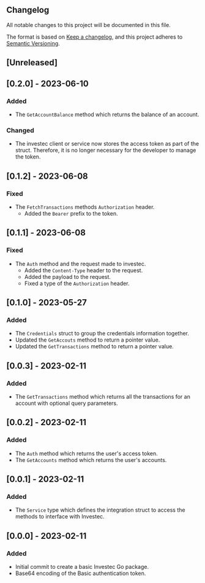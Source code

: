 ## Changelog
All notable changes to this project will be documented in this file.

The format is based on [Keep a changelog](https://keepachangelog.com/en/1.0.0/),
and this project adheres to [Semantic Versioning](https://semver.org/spec/v2.0.0.html).

## [Unreleased]
## [0.2.0] - 2023-06-10
### Added
- The `GetAccountBalance` method which returns the balance of an account.

### Changed
- The investec client or service now stores the access token as part of the 
  struct. Therefore, it is no longer necessary for the developer to manage the
  token.

## [0.1.2] - 2023-06-08
### Fixed
- The `FetchTransactions` methods `Authorization` header.
  - Added the `Bearer` prefix to the token.

## [0.1.1] - 2023-06-08
### Fixed
- The `Auth` method and the request made to investec.
  - Added the `Content-Type` header to the request.
  - Added the payload to the request.
  - Fixed a type of the `Authorization` header.

## [0.1.0] - 2023-05-27
### Added
- The `Credentials` struct to group the credentials information together.
- Updated the `GetAccouts` method to return a pointer value.
- Updated the `GetTransactions` method to return a pointer value.

## [0.0.3] - 2023-02-11
### Added
- The `GetTransactions` method which returns all the transactions for an
  account with optional query parameters.

## [0.0.2] - 2023-02-11
### Added 
- The `Auth` method which returns the user's access token.
- The `GetAccounts` method which returns the user's accounts.

## [0.0.1] - 2023-02-11
### Added
- The `Service` type which defines the integration struct to access the methods
  to interface with Investec.

## [0.0.0] - 2023-02-11
### Added
- Initial commit to create a basic Investec Go package.
- Base64 encoding of the Basic authentication token.
